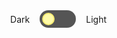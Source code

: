 
<style>
.switch {
    display: flex;
    flex-direction: row-reverse;
    align-items: center;
    justify-self: flex-end;
    align-self: flex-end;
    gap: 1rem;
}

nav > .switch {
    flex-direction: row;
    align-self: center;
    justify-content: flex-end;
    padding: 0 20px;
}
    
.theme-switch {
  display: flex;
  padding: 4px;
  flex: 0 0 50px;
  flex-direction: column;
  border: solid 2px var(--text_color);
  border-radius: 24px;
  background-color: #555;
}
    
.switch:before {
  content:'Light';
}
    
.switch:after {
  content:'Dark';
}

.theme-switch > input#theme {
  display:none;
}

.theme-switch > .slider {
  /* background-color: var(--text_color);*/
  width: 16px;
  height: 16px;
  border-radius: 50%;
  cursor: pointer;
  transition: .3s;
  align-self: flex-start;
}

input#theme:checked + .slider {
  align-self: flex-end;
}

input#theme + .slider {
  background-color: #fffba9;
  border: 2px solid #f6eb72;
}

input#theme:checked + .slider {
  background-color: #ffffff;
  border: 2px solid #e8e8ea;
}

</style>
<div class="switch">
    <label class="theme-switch" for="theme">
        <input type="checkbox" id="theme" />
        <div class="slider"></div>
    </label>
</div>
<script>
    // initial theme toggle
    if (window.matchMedia("(prefers-color-scheme: dark)").matches) {
        document.querySelector(':root').classList.add("dark");
        document.querySelector('#theme').checked = true;
    };
    // toggle by button
    document.querySelector('#theme').addEventListener('change', (e) => {
        if (e.currentTarget.checked) {
            document.querySelector(':root').classList.add("dark");
        } else {
            document.querySelector(':root').classList.remove("dark");
        }
    })
</script>